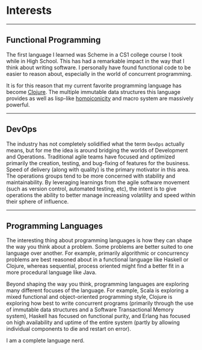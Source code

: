 # Interests

---

## Functional Programming

The first language I learned was Scheme in a CS1 college course I took while in High
School.  This has had a remarkable impact in the way that I think about writing
software. I personally have found functional code to be easier to reason about,
especially in the world of concurrent programming.

It is for this reason that my current favorite programming language has become
[Clojure][clj]. The multiple immutable data structures this language provides as well
as lisp-like [homoiconicity][] and macro system are massively powerful.

[clj]: http://clojure.org
[homoiconicity]: http://en.wikipedia.org/wiki/Homoiconicity

---

## DevOps

The industry has not completely solidified what the term `DevOps` actually means, but
for me the idea is around bridging the worlds of Development and Operations.
Traditional agile teams have focused and optimized primarily the creation, testing, and
bug-fixing of features for the business. Speed of delivery (along with quality) is the
primary motivator in this area. The operations groups tend to be more concerned with
stability and maintainability. By leveraging learnings from the agile software movement
(such as version control, automated testing, etc), the intent is to give operations the
ability to better manage increasing volatility and speed within their sphere of
influence.

---

## Programming Languages

The interesting thing about programming languages is how they can shape the way you
think about a problem. Some problems are better suited to one language over another.
For example, primarily algorithmic or concurrency problems are best reasoned about in a
functional language like Haskell or Clojure, whereas sequential, process oriented might
find a better fit in a more procedural language like Java.

Beyond shaping the way you think, programming languages are exploring many different
focuses of the language. For example, Scala is exploring a mixed functional and object-oriented
programming style, Clojure is exploring how best to write concurrent programs
(primarily through the use of immutable data structures and a Software Transactional
Memory system), Haskell has focused on functional purity, and Erlang has focused on
high availability and uptime of the entire system (partly by allowing individual
components to die and restart on error).

I am a complete language nerd.

